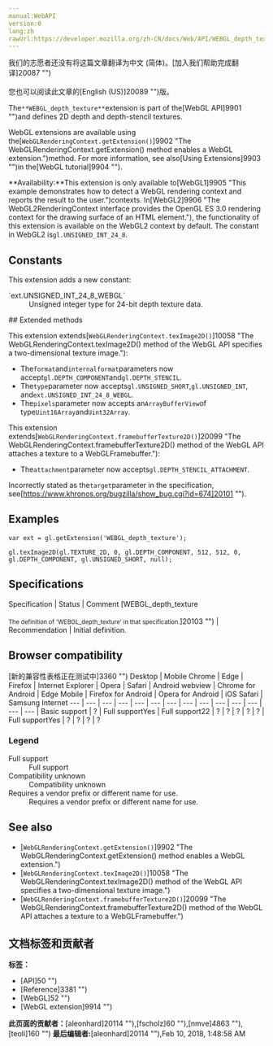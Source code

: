 ```yaml
---
manual:WebAPI
version:0
lang:zh
rawUrl:https://developer.mozilla.org/zh-CN/docs/Web/API/WEBGL_depth_texture
---
```




<bdi>我们的志愿者还没有将这篇文章翻译为<bdi>中文 (简体)</bdi>。[加入我们帮助完成翻译]20087 "")<br></br>您也可以阅读此文章的[English (US)]20089 "")版。</bdi>






The`**WEBGL_depth_texture**`extension is part of the[WebGL API]9901 "")and defines 2D depth and depth-stencil textures.



WebGL extensions are available using the[`WebGLRenderingContext.getExtension()`]9902 "The WebGLRenderingContext.getExtension() method enables a WebGL extension.")method. For more information, see also[Using Extensions]9903 "")in the[WebGL tutorial]9904 "").



**Availability:**This extension is only available to[WebGL1]9905 "This example demonstrates how to detect a WebGL rendering context and reports the result to the user.")contexts. In[WebGL2]9906 "The WebGL2RenderingContext interface provides the OpenGL ES 3.0 rendering context for the drawing surface of an HTML <canvas> element."), the functionality of this extension is available on the WebGL2 context by default. The constant in WebGL2 is`gl.UNSIGNED_INT_24_8`.



## Constants<a name="Constants"></a>


This extension adds a new constant:

<dl><dt id=''>`ext.UNSIGNED_INT_24_8_WEBGL`</dt><dd>Unsigned integer type for 24-bit depth texture data.</dd></dl>
## Extended methods<a name="Extended_methods"></a>


This extension extends[`WebGLRenderingContext.texImage2D()`]10058 "The WebGLRenderingContext.texImage2D() method of the WebGL API specifies a two-dimensional texture image."):


* The`format`and`internalformat`parameters now accept`gl.DEPTH_COMPONENT`and`gl.DEPTH_STENCIL`.
* The`type`parameter now accepts`gl.UNSIGNED_SHORT`,`gl.UNSIGNED_INT`, and`ext.UNSIGNED_INT_24_8_WEBGL`.
* The`pixels`parameter now accepts an`ArrayBufferView`of type`Uint16Array`and`Uint32Array`.


This extension extends[`WebGLRenderingContext.framebufferTexture2D()`]20099 "The WebGLRenderingContext.framebufferTexture2D() method of the WebGL API attaches a texture to a WebGLFramebuffer."):


* The`attachment`parameter now accepts`gl.DEPTH_STENCIL_ATTACHMENT`.


Incorrectly stated as the`target`parameter in the specification, see[https://www.khronos.org/bugzilla/show_bug.cgi?id=674]20101 "").







## Examples<a name="Examples"></a>

```
var ext = gl.getExtension('WEBGL_depth_texture');

gl.texImage2D(gl.TEXTURE_2D, 0, gl.DEPTH_COMPONENT, 512, 512, 0, gl.DEPTH_COMPONENT, gl.UNSIGNED_SHORT, null);
```

## Specifications<a name="Specifications"></a>
Specification | Status | Comment 
[WEBGL_depth_texture<br></br><small>The definition of &#39;WEBGL_depth_texture&#39; in that specification.</small>]20103 "") | Recommendation | Initial definition. 


## Browser compatibility<a name="Browser_compatibility"></a>
[新的兼容性表格正在测试中<i></i>]3360 "")
<abbr>Desktop<i></i></abbr> | <abbr>Mobile<i></i></abbr> 
<abbr>Chrome<i></i></abbr> | <abbr>Edge<i></i></abbr> | <abbr>Firefox<i></i></abbr> | <abbr>Internet Explorer<i></i></abbr> | <abbr>Opera<i></i></abbr> | <abbr>Safari<i></i></abbr> | <abbr>Android webview<i></i></abbr> | <abbr>Chrome for Android<i></i></abbr> | <abbr>Edge Mobile<i></i></abbr> | <abbr>Firefox for Android<i></i></abbr> | <abbr>Opera for Android<i></i></abbr> | <abbr>iOS Safari<i></i></abbr> | <abbr>Samsung Internet<i></i></abbr> 
 ---  |  ---  |  ---  |  ---  |  ---  |  ---  |  ---  |  ---  |  ---  |  ---  |  ---  |  ---  |  ---  |  ---  | 
Basic support | <abbr>?</abbr> | <abbr>Full support</abbr>Yes | <abbr>Full support</abbr>22 | <abbr>?</abbr> | <abbr>?</abbr> | <abbr>?</abbr> | <abbr>?</abbr> | <abbr>?</abbr> | <abbr>Full support</abbr>Yes | <abbr>?</abbr> | <abbr>?</abbr> | <abbr>?</abbr> | <abbr>?</abbr> 


### Legend<a name="Legend"></a>
<dl><dt id=''><abbr>Full support</abbr></dt><dd>Full support</dd><dt id=''><abbr>Compatibility unknown</abbr></dt><dd>Compatibility unknown</dd><dt id=''><abbr>Requires a vendor prefix or different name for use.<i></i></abbr></dt><dd>Requires a vendor prefix or different name for use.</dd></dl>

## See also<a name="See_also"></a>

* [`WebGLRenderingContext.getExtension()`]9902 "The WebGLRenderingContext.getExtension() method enables a WebGL extension.")
* [`WebGLRenderingContext.texImage2D()`]10058 "The WebGLRenderingContext.texImage2D() method of the WebGL API specifies a two-dimensional texture image.")
* [`WebGLRenderingContext.framebufferTexture2D()`]20099 "The WebGLRenderingContext.framebufferTexture2D() method of the WebGL API attaches a texture to a WebGLFramebuffer.")



## 文档标签和贡献者
**标签：**
* [API]50 "")
* [Reference]3381 "")
* [WebGL]52 "")
* [WebGL extension]9914 "")

**此页面的贡献者：**[aleonhard]20114 ""),[fscholz]60 ""),[nmve]4863 ""),[teoli]160 "")
**最后编辑者:**[aleonhard]20114 ""),<time>Feb 10, 2018, 1:48:58 AM</time>


